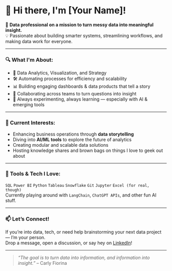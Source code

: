 # 👋 Hi there, I'm [Your Name]!

🎯 **Data professional on a mission to turn messy data into meaningful insight.**  
💡 Passionate about building smarter systems, streamlining workflows, and making data work for everyone.

---

### 🔍 What I'm About:
- 🧠 Data Analytics, Visualization, and Strategy
- 🛠️ Automating processes for efficiency and scalability
- 📊 Building engaging dashboards & data products that tell a story
- 🤝 Collaborating across teams to turn questions into insight
- 🧪 Always experimenting, always learning — especially with AI & emerging tools

---

### 🚀 Current Interests:
- Enhancing business operations through **data storytelling**  
- Diving into **AI/ML tools** to explore the future of analytics  
- Creating modular and scalable data solutions  
- Hosting knowledge shares and brown bags on things I love to geek out about

---

### 🔧 Tools & Tech I Love:
`SQL` `Power BI` `Python` `Tableau` `Snowflake` `Git` `Jupyter` `Excel (for real, though)`  
Currently playing around with `LangChain`, `ChatGPT APIs`, and other fun AI stuff.

---

### 📫 Let’s Connect!
If you’re into data, tech, or need help brainstorming your next data project — I’m your person.  
Drop a message, open a discussion, or say hey on [LinkedIn](https://www.linkedin.com/in/yourprofile)!

---

> _“The goal is to turn data into information, and information into insight.”_ – Carly Fiorina

